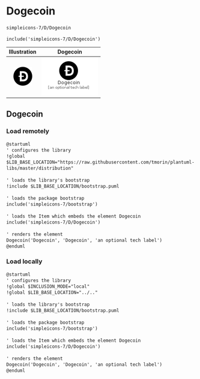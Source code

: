# Dogecoin


```text
simpleicons-7/D/Dogecoin
```

```text
include('simpleicons-7/D/Dogecoin')
```



| Illustration | Dogecoin |
| :---: | :---: |
| ![illustration for Illustration](../../simpleicons-7/D/Dogecoin.png) | ![illustration for Dogecoin](../../simpleicons-7/D/Dogecoin.Local.png) |




## Dogecoin

### Load remotely
```plantuml
@startuml
' configures the library
!global $LIB_BASE_LOCATION="https://raw.githubusercontent.com/tmorin/plantuml-libs/master/distribution"

' loads the library's bootstrap
!include $LIB_BASE_LOCATION/bootstrap.puml

' loads the package bootstrap
include('simpleicons-7/bootstrap')

' loads the Item which embeds the element Dogecoin
include('simpleicons-7/D/Dogecoin')

' renders the element
Dogecoin('Dogecoin', 'Dogecoin', 'an optional tech label')
@enduml
```

### Load locally
```plantuml
@startuml
' configures the library
!global $INCLUSION_MODE="local"
!global $LIB_BASE_LOCATION="../.."

' loads the library's bootstrap
!include $LIB_BASE_LOCATION/bootstrap.puml

' loads the package bootstrap
include('simpleicons-7/bootstrap')

' loads the Item which embeds the element Dogecoin
include('simpleicons-7/D/Dogecoin')

' renders the element
Dogecoin('Dogecoin', 'Dogecoin', 'an optional tech label')
@enduml
```

